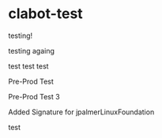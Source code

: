# clabot-test


testing!

testing againg

test test test


Pre-Prod Test

Pre-Prod Test 3


Added Signature for jpalmerLinuxFoundation


test
